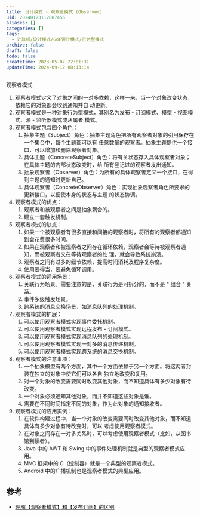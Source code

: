 ```yaml
---
title: 设计模式 - 观察者模式 (Observer)
uid: 20240123112807456
aliases: []
categories: []
tags:
  - 计算机/设计模式/GoF设计模式/行为型模式
archive: false
draft: false
todo: false
createTime: 2023-05-07 22:01:31
updateTime: 2024-09-12 08:13:14
---
```


观察者模式

1. 观察者模式定义了对象之间的一对多依赖，这样一来，当一个对象改变状态，依赖它的对象都会收到通知并自
   动更新。
2. 观察者模式是一种对象行为型模式，其别名为发布 - 订阅模式、模型 - 视图模式、源 - 监听器模式或从属者
   模式。
3. 观察者模式包含四个角色：
   1. 抽象主题（Subject）角色：抽象主题角色把所有观察者对象的引用保存在一个集合中，每个主题都可以有
      任意数量的观察者。抽象主题提供一个接口，可以增加和删除观察者对象。
   2. 具体主题（ConcreteSubject）角色：将有关状态存入具体观察者对象；在具体主题的内部状态改变时，给
      所有登记过的观察者发出通知。
   3. 抽象观察者（Observer）角色：为所有的具体观察者定义一个接口，在得到主题的通知时更新自己。
   4. 具体观察者（ConcreteObserver）角色：实现抽象观察者角色所要求的更新接口，以便使本身的状态与主题
      的状态协调。
4. 观察者模式的优点：
   1. 观察者和被观察者之间是抽象耦合的。
   2. 建立一套触发机制。
5. 观察者模式的缺点：
   1. 如果一个被观察者有很多直接和间接的观察者时，将所有的观察者都通知到会花费很多时间。
   2. 如果在观察者和被观察者之间存在循环依赖，观察者会等待被观察者通知，而被观察者又在等待观察者的处
      理，就会导致系统崩溃。
   3. 观察者之间有过多的细节依赖，提高时间消耗及程序复杂度。
   4. 使用要得当，要避免循环调用。
6. 观察者模式的适用场景：
   1. 关联行为场景。需要注意的是，关联行为是可拆分的，而不是 " 组合 " 关系。
   2. 事件多级触发场景。
   3. 跨系统的消息交换场景，如消息队列的处理机制。
7. 观察者模式的扩展：
   1. 可以使用观察者模式实现事件委托机制。
   2. 可以使用观察者模式实现远程发布 - 订阅模式。
   3. 可以使用观察者模式实现消息队列的处理机制。
   4. 可以使用观察者模式实现一对多的消息传递机制。
   5. 可以使用观察者模式实现跨系统的消息交换机制。
8. 观察者模式的注意事项：
   1. 一个抽象模型有两个方面，其中一个方面依赖于另一个方面。将这两者封装在独立的对象中使它们可以各自
      独立地改变和复用。
   2. 对一个对象的改变需要同时改变其他对象，而不知道具体有多少对象有待改变。
   3. 一个对象必须通知其他对象，而并不知道这些对象是谁。
   4. 需要在不同时间指定不同的对象，作为此对象的通知接收者。
9. 观察者模式的应用实例：
   1. 在软件构建过程中，当一个对象的改变需要同时改变其他对象，而不知道具体有多少对象有待改变时，可以
      考虑使用观察者模式。
   2. 在对象之间存在一对多关系时，可以考虑使用观察者模式（比如，从图书馆到读者）。
   3. Java 中的 AWT 和 Swing 中的事件处理机制就是典型的观察者模式应用。
   4. MVC 框架中的 C（控制器）就是一个典型的观察者模式。
   5. Android 中的广播机制也是观察者模式的典型应用。

## 参考

- [理解【观察者模式】和【发布订阅】的区别](https://juejin.cn/post/6978728619782701087)
